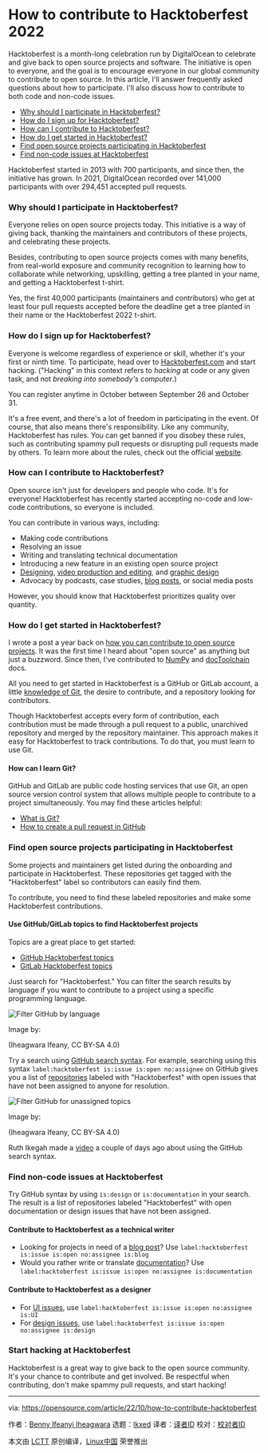 [#]: subject: "How to contribute to Hacktoberfest 2022"
[#]: via: "https://opensource.com/article/22/10/how-to-contribute-hacktoberfest"
[#]: author: "Benny Ifeanyi Iheagwara https://opensource.com/users/benny-ifeanyi"
[#]: collector: "lkxed"
[#]: translator: " "
[#]: reviewer: " "
[#]: publisher: " "
[#]: url: " "

How to contribute to Hacktoberfest 2022
======

Hacktoberfest is a month-long celebration run by DigitalOcean to celebrate and give back to open source projects and software. The initiative is open to everyone, and the goal is to encourage everyone in our global community to contribute to open source. In this article, I'll answer frequently asked questions about how to participate. I'll also discuss how to contribute to both code and non-code issues.

- [Why should I participate in Hacktoberfest?][1]
- [How do I sign up for Hacktoberfest?][2]
- [How can I contribute to Hacktoberfest?][3]
- [How do I get started in Hacktoberfest?][4]
- [Find open source projects participating in Hacktoberfest][5]
- [Find non-code issues at Hacktoberfest][6]

Hacktoberfest started in 2013 with 700 participants, and since then, the initiative has grown. In 2021, DigitalOcean recorded over 141,000 participants with over 294,451 accepted pull requests.

### Why should I participate in Hacktoberfest?

Everyone relies on open source projects today. This initiative is a way of giving back, thanking the maintainers and contributors of these projects, and celebrating these projects.

Besides, contributing to open source projects comes with many benefits, from real-world exposure and community recognition to learning how to collaborate while networking, upskilling, getting a tree planted in your name, and getting a Hacktoberfest t-shirt.

Yes, the first 40,000 participants (maintainers and contributors) who get at least four pull requests accepted before the deadline get a tree planted in their name or the Hacktoberfest 2022 t-shirt.

### How do I sign up for Hacktoberfest?

Everyone is welcome regardless of experience or skill, whether it's your first or ninth time. To participate, head over to [Hacktoberfest.com][7] and start hacking. ("Hacking" in this context refers to _hacking_ at code or any given task, and not _breaking into somebody's computer_.)

You can register anytime in October between September 26 and October 31.

It's a free event, and there's a lot of freedom in participating in the event. Of course, that also means there's responsibility. Like any community, Hacktoberfest has rules. You can get banned if you disobey these rules, such as contributing spammy pull requests or disrupting pull requests made by others. To learn more about the rules, check out the official [website][8].

### How can I contribute to Hacktoberfest?

Open source isn't just for developers and people who code. It's for everyone! Hacktoberfest has recently started accepting no-code and low-code contributions, so everyone is included.

You can contribute in various ways, including:

- Making code contributions
- Resolving an issue
- Writing and translating technical documentation
- Introducing a new feature in an existing open source project
- [Designing][9], [video production and editing][10], and [graphic design][11]
- Advocacy by podcasts, case studies, [blog posts][12], or social media posts

However, you should know that Hacktoberfest prioritizes quality over quantity.

### How do I get started in Hacktoberfest?

I wrote a post a year back on [how you can contribute to open source projects][13]. It was the first time I heard about "open source" as anything but just a buzzword. Since then, I've contributed to [NumPy][14] and [docToolchain][15] docs.

All you need to get started in Hacktoberfest is a GitHub or GitLab account, a little [knowledge of Git][16], the desire to contribute, and a repository looking for contributors.

Though Hacktoberfest accepts every form of contribution, each contribution must be made through a pull request to a public, unarchived repository and merged by the repository maintainer. This approach makes it easy for Hacktoberfest to track contributions. To do that, you must learn to use Git.

#### How can I learn Git?

GitHub and GitLab are public code hosting services that use Git, an open source version control system that allows multiple people to contribute to a project simultaneously. You may find these articles helpful:

- [What is Git?][17]
- [How to create a pull request in GitHub][18]

### Find open source projects participating in Hacktoberfest

Some projects and maintainers get listed during the onboarding and participate in Hacktoberfest. These repositories get tagged with the "Hacktoberfest" label so contributors can easily find them.

To contribute, you need to find these labeled repositories and make some Hacktoberfest contributions.

#### Use GitHub/GitLab topics to find Hacktoberfest projects

Topics are a great place to get started:

- [GitHub Hacktoberfest topics][19]
- [GitLab Hacktoberfest topics][20]

Just search for "Hacktoberfest." You can filter the search results by language if you want to contribute to a project using a specific programming language.

![Filter GitHub by language][21]

Image by: 

(Iheagwara Ifeany, CC BY-SA 4.0)

Try a search using [GitHub search syntax][22]. For example, searching using this syntax `label:hacktoberfest is:issue is:open no:assignee` on GitHub gives you a list of [repositories][23] labeled with "Hacktoberfest" with open issues that have not been assigned to anyone for resolution.

![Filter GitHub for unassigned topics][24]

Image by: 

(Iheagwara Ifeany, CC BY-SA 4.0)

Ruth Ikegah made a [video][25] a couple of days ago about using the GitHub search syntax.

### Find non-code issues at Hacktoberfest

Try GitHub syntax by using `is:design` or `is:documentation` in your search. The result is a list of repositories labeled "Hacktoberfest" with open documentation or design issues that have not been assigned.

#### Contribute to Hacktoberfest as a technical writer

- Looking for projects in need of a [blog post][26]? Use `label:hacktoberfest is:issue is:open no:assignee is:blog`
- Would you rather write or translate [documentation][27]? Use `label:hacktoberfest is:issue is:open no:assignee is:documentation`

#### Contribute to Hacktoberfest as a designer

- For [UI issues][28], use `label:hacktoberfest is:issue is:open no:assignee is:UI`
- For [design issues][29], use `label:hacktoberfest is:issue is:open no:assignee is:design`

### Start hacking at Hacktoberfest

Hacktoberfest is a great way to give back to the open source community. It's your chance to contribute and get involved. Be respectful when contributing, don't make spammy pull requests, and start hacking!

--------------------------------------------------------------------------------

via: https://opensource.com/article/22/10/how-to-contribute-hacktoberfest

作者：[Benny Ifeanyi Iheagwara][a]
选题：[lkxed][b]
译者：[译者ID](https://github.com/译者ID)
校对：[校对者ID](https://github.com/校对者ID)

本文由 [LCTT](https://github.com/LCTT/TranslateProject) 原创编译，[Linux中国](https://linux.cn/) 荣誉推出

[a]: https://opensource.com/users/benny-ifeanyi
[b]: https://github.com/lkxed
[1]: https://opensource.com/article/22/10/how-to-contribute-hacktoberfest#why-participate-hacktoberfest
[2]: https://opensource.com/article/22/10/how-to-contribute-hacktoberfest#sign-up-hacktoberfest
[3]: https://opensource.com/article/22/10/how-to-contribute-hacktoberfest#contribute-hacktoberfest
[4]: https://opensource.com/article/22/10/how-to-contribute-hacktoberfest#started-hacktoberfest
[5]: https://opensource.com/article/22/10/how-to-contribute-hacktoberfest#open-source-hacktoberfest
[6]: https://opensource.com/article/22/10/how-to-contribute-hacktoberfest#non-code-hacktoberfest
[7]: https://hacktoberfest.com/auth/
[8]: https://hacktoberfest.com/participation/
[9]: https://opensource.com/article/21/12/open-source-design-penpot
[10]: https://opensource.com/article/21/12/kdenlive-linux-creative-app
[11]: https://opensource.com/article/21/12/linux-draw-inkscape
[12]: https://opensource.com/writers
[13]: https://benny.hashnode.dev/how-to-contribute-to-open-source-projects-as-a-non-coder
[14]: https://numpy.org/doc/
[15]: http://doctoolchain.org/docToolchain/v2.0.x/020_tutorial/010_Install.html
[16]: https://opensource.com/life/16/7/stumbling-git
[17]: https://opensource.com/resources/what-is-git
[18]: https://opensource.com/article/19/7/create-pull-request-github
[19]: https://github.com/topics/hacktoberfest
[20]: https://gitlab.com/explore/projects?name=+Hacktoberfest
[21]: https://opensource.com/sites/default/files/2022-10/FilterGitHubByLanguage.png
[22]: https://cheatography.com/cpriest/cheat-sheets/github-search-syntax/
[23]: https://github.com/search?q=label%3Ahacktoberfest+is%3Aissue+is%3Aopen+no%3Aassignee
[24]: https://opensource.com/sites/default/files/2022-10/FilterGitHubByUnassigned.png
[25]: https://twitter.com/i/status/1575169230592307214
[26]: https://github.com/search?q=label%3Ahacktoberfest+is%3Aissue+is%3Aopen+no%3Aassignee+is%3Ablog
[27]: https://github.com/search?q=label%3Ahacktoberfest+is%3Aissue+is%3Aopen+no%3Aassignee+is%3Adocumentation
[28]: https://github.com/search?q=label%3Ahacktoberfest+is%3Aissue+is%3Aopen+no%3Aassignee+is%3AUI
[29]: https://github.com/search?q=label%3Ahacktoberfest+is%3Aissue+is%3Aopen+no%3Aassignee+is%3Adesign
